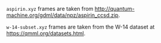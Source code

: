 `aspirin.xyz` frames are taken from http://quantum-machine.org/gdml/data/npz/aspirin_ccsd.zip.

`w-14-subset.xyz` frames are taken from the W-14 dataset at https://qmml.org/datasets.html.